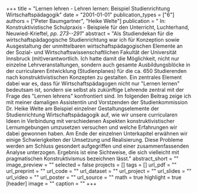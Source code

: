 +++
title = "Lernen lehren - Lehren lernen: Beispiel Studienrichtung Wirtschaftspädagogik"
date = "2001-01-01"
publication_types = ["6"]
authors = ["Peter Baumgartner", "Heike Welte"]
publication = " In: Konstruktivistische Schulpraxis - Beispiele für den Unterricht, Luchterhand, Neuwied-Krieftel, _pp. 273--291_"
abstract = "Als Studiendekan für die wirtschaftspädagogische Studienrichtung war ich für Konzeption sowie Ausgestaltung der unmittelbaren wirtschaftspädagogischen Elemente an der Sozial- und Wirtschaftswissenschaftlichen Fakultät der Universität Innsbruck (mit)verantwortlich. Ich hatte damit die Möglichkeit, nicht nur einzelne Lehrveranstaltungen, sondern auch gesamte Ausbildungsblöcke in der curricularen Entwicklung (Studienplanes) für die ca. 650 Studierenden nach konstruktivistischen Konzepten zu gestalten. Ein zentrales Element dabei war es, dass für Wirtschaftspädagogen nicht nur \"Lernen lernen\" bedeutsam ist, sondern sie selbst als zukünftige Lehrende zentral mit der Frage des \"Lernen lehrens\" konfrontiert sind. Im folgenden Beitrag zeige ich mit meiner damaligen Assistentin und Vorstzenden der Studienkommission Dr. Heike Welte am Beispiel einzelner Gestaltungselemente der Studienrichtung Wirtschaftspädagogik auf, wie wir unsere curricularen Ideen in Verbindung mit verschiedenen Aspekten konstruktivistischer Lernumgebungen umzusetzen versuchen und welche Erfahrungen wir dabei gewonnen haben. Am Ende der einzelnen Unterkapitel erwähnen wir einige Schwierigkeiten der Umsetzung und Realisierung. Diese Probleme werden am Schluss gesondert aufgegriffen und einer zusammenfassenden Analyse unterzogen. Ergebnis ist eine Sichtweise, die sich vielleicht mit pragmatischen Konstruktivismus bezeichnen lässt."
abstract_short = ""
image_preview = ""
selected = false
projects = []
tags = []
url_pdf = ""
url_preprint = ""
url_code = ""
url_dataset = ""
url_project = ""
url_slides = ""
url_video = ""
url_poster = ""
url_source = ""
math = true
highlight = true
[header]
image = ""
caption = ""
+++
